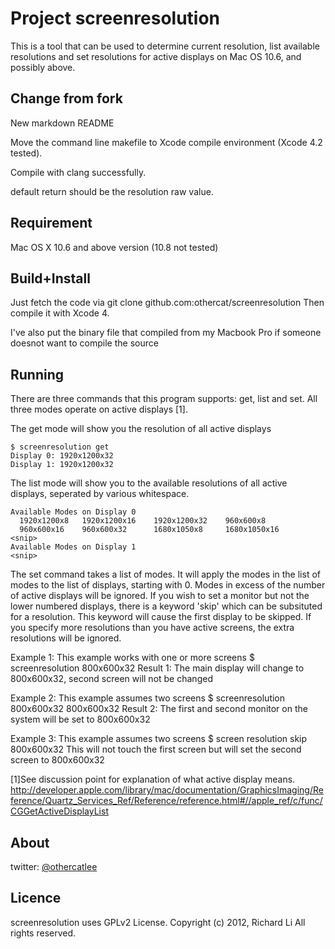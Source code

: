 # Project screenresolution

This is a tool that can be used to determine current resolution,
list available resolutions and set resolutions for active displays
on Mac OS 10.6, and possibly above.

## Change from fork

New markdown README

Move the command line makefile to Xcode compile environment (Xcode 4.2 tested).

Compile with clang successfully.

default return should be the resolution raw value.

## Requirement

Mac OS X 10.6 and above version (10.8 not tested)

## Build+Install

Just fetch the code via git clone github.com:othercat/screenresolution
Then compile it with Xcode 4.

I've also put the binary file that compiled from my Macbook Pro if someone doesnot want to compile the source

## Running

There are three commands that this program supports: get, list 
and set.  All three modes operate on active displays [1].

The get mode will show you the resolution of all active displays

    $ screenresolution get
    Display 0: 1920x1200x32
    Display 1: 1920x1200x32
 
 The list mode will show you to the available resolutions of all
 active displays, seperated by various whitespace.

    Available Modes on Display 0
      1920x1200x8   1920x1200x16    1920x1200x32    960x600x8 
      960x600x16    960x600x32      1680x1050x8 	1680x1050x16 
    <snip>
    Available Modes on Display 1
    <snip>

The set command takes a list of modes.  It will apply the modes
in the list of modes to the list of displays, starting with 0.
Modes in excess of the number of active displays will be ignored.
If you wish to set a monitor but not the lower numbered displays,
there is a keyword 'skip' which can be subsituted for a resolution.
This keyword will cause the first display to be skipped.  If you
specify more resolutions than you have active screens, the extra
resolutions will be ignored.

Example 1:
    This example works with one or more screens
    $ screenresolution 800x600x32
Result 1:
    The main display will change to 800x600x32, second screen
    will not be changed

Example 2:
    This example assumes two screens
    $ screenresolution 800x600x32 800x600x32
Result 2:
    The first and second monitor on the system will be set to 
    800x600x32

Example 3:
    This example assumes two screens
    $ screen resolution skip 800x600x32
    This will not touch the first screen but will set the second
    screen to 800x600x32

[1]See discussion point for explanation of what active display means.
http://developer.apple.com/library/mac/documentation/GraphicsImaging/Reference/Quartz_Services_Ref/Reference/reference.html#//apple_ref/c/func/CGGetActiveDisplayList




## About

twitter: [@othercatlee](twitter.com/#!/othercatlee)

## Licence

   screenresolution uses GPLv2 License. 
   Copyright (c) 2012, Richard Li
   All rights reserved.
